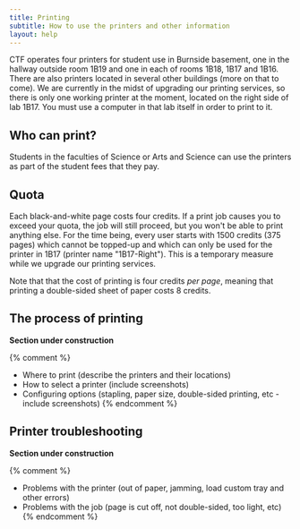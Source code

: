 ```yaml
---
title: Printing
subtitle: How to use the printers and other information
layout: help
---
```


CTF operates four printers for student use in Burnside basement, one in the hallway outside room 1B19 and one in each of rooms 1B18, 1B17 and 1B16. There are also printers located in several other buildings (more on that to come). We are currently in the midst of upgrading our printing services, so there is only one working printer at the moment, located on the right side of lab 1B17. You must use a computer in that lab itself in order to print to it.

Who can print?
--------------

Students in the faculties of Science or Arts and Science can use the printers as part of the student fees that they pay.

Quota
-----

Each black-and-white page costs four credits. If a print job causes you to exceed your quota, the job will still proceed, but you won't be able to print anything else. For the time being, every user starts with 1500 credits (375 pages) which cannot be topped-up and which can only be used for the printer in 1B17 (printer name "1B17-Right"). This is a temporary measure while we upgrade our printing services.

Note that that the cost of printing is four credits _per page_, meaning that printing a double-sided sheet of paper costs 8 credits.

The process of printing
-----------------------

**Section under construction**

{% comment %}
* Where to print (describe the printers and their locations)
* How to select a printer (include screenshots)
* Configuring options (stapling, paper size, double-sided printing, etc - include screenshots)
{% endcomment %}

Printer troubleshooting
-----------------------

**Section under construction**

{% comment %}
* Problems with the printer (out of paper, jamming, load custom tray and other errors)
* Problems with the job (page is cut off, not double-sided, too light, etc)
{% endcomment %}
